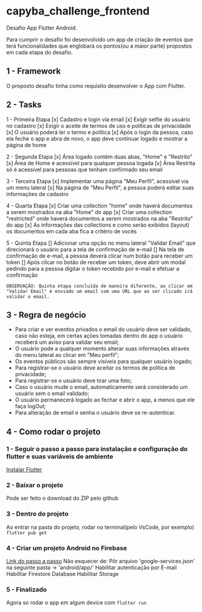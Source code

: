 # capyba_challenge_frontend

Desafio App Flutter Android.

Para cumprir o desafio foi desenvolvido um app de criação de eventos que terá funcionalidades que englobará os pontos(ou a maior parte) propostos em cada etapa do desafio.

## 1 - Framework

O proposto desafio tinha como requisito desenvolver o App com Flutter.

## 2 - Tasks

1 - Primeira Etapa
    [x] Cadastro e login via email
    [x] Exigir selfie do usuário no cadastro
    [x] Exigir o aceite de termos de uso e políticas de privacidade
    [x] O usuário poderá ler o termo e política
    [x] Após o login da pessoa, caso ela feche o app e abra de novo, o app deve continuar logado e mostrar a página de home
  
2 - Segunda Etapa
    [x] Área logado contém duas abas, "Home" e "Restrito"
    [x] Área de Home é acessível para qualquer pessoa logada
    [x] Área Restrita só é acessível para pessoas que tenham confirmado seu email

3 - Terceira Etapa
    [x] Implementar uma página "Meu Perfil", acessível via um menu lateral
    [x] Na página de "Meu Perfil", a pessoa poderá editar suas informações de cadastro

4 - Quarta Etapa
    [x] Criar uma collection "home" onde haverá documentos a serem mostrados na aba "Home" do app
    [x] Criar uma collection "restricted" onde haverá documentos a serem mostrados na aba "Restrito" do app
    [x] As informações das collections e como serão exibidos (layout) os documentos em cada aba fica a critério de vocês

5 - Quinta Etapa
    [] Adicionar uma opção no menu lateral "Validar Email" que direcionará o usuário para a tela de confirmação de e-mail
    [] Na tela de confirmação de e-mail, a pessoa deverá clicar num botão para receber um token
    [] Após clicar no botão de receber um token, deve abrir um modal pedindo para a pessoa digitar o token  recebido por e-mail e efetuar a confirmação

    OBSERVAÇÃO: Quinta etapa concluída de maneira diferente, ao clicar em "Validar Email" é enviado um email com uma URL que ao ser clicado irá validar o email.

## 3 - Regra de negócio

- Para criar e ver eventos privados o email do usuário deve ser validado, caso não esteja, em certas ações tomadas dentro do app o usuário receberá um aviso para validar seu email;
- O usuário pode a qualquer momento alterar suas informações através do menu lateral ao clicar em "Meu perfil";
- Os eventos públicos são sempre visíveis para qualquer usuário logado;
- Para registrar-se o usuário deve aceitar os termos de política de privacidade;
- Para registrar-se o usuário deve tirar uma foto;
- Caso o usuário mude o email, automaticamente será considerado um usuário sem o email validado;
- O usuário permanecerá logado ao fechar e abrir o app, a menos que ele faça logOut;
- Para alteração de email e senha o usuário deve se re-autenticar.

## 4 - Como rodar o projeto

### 1 - Seguir o passo a passo para instalação e configuração do flutter e suas variáveis de ambiente

[Instalar Flutter](https://flutter.dev/docs/get-started/install)

### 2 - Baixar o projeto

Pode ser feito o download do ZIP pelo github

### 3 - Dentro do projeto

Ao entrar na pasta do projeto, rodar no terminal(pelo VsCode, por exemplo) ```flutter pub get```

### 4 - Criar um projeto Android no Firebase

[Link do passo a passo](https://firebase.google.com/docs/functions/get-started?hl=pt)
Não esquecer de: 
Pôr arquivo 'google-services.json' na seguinte pasta -> 'android/app/'
Habilitar autenticação por E-mail
Habilitar Firestore Database
Habilitar Storage

### 5 - Finalizado

Agora so rodar o app em algum device com ```flutter run```